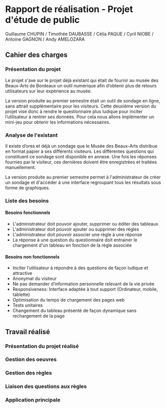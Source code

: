 # Rapport de réalisation - Projet d'étude de public

Guillaume CHUPIN / Timothée DAUBASSE / Célia PAQUE / Cyril NIOBE / Antoine GAGNON / Andy AMELOZARA


## Cahier des charges

### Présentation du projet

Le projet s'axe sur le projet déjà existant qui était de fournir au musée des Beaux-Arts de Bordeaux un outil numérique afin d’obtenir plus de retours utilisateurs sur leur expérience au musée. 

La version produite au premier semestre était un outil de sondage en ligne, sans attrait supplémentaire pour les visiteurs. 
Cette deuxième version du projet vise donc à rendre le questionnaire plus ludique pour inciter l’utilisateur à rentrer ses données. 
Pour cela nous allons implémenter un mini-jeu pour obtenir les informations nécessaires.

### Analyse de l'existant
Il existe d’ores et déjà un sondage que le Musée des Beaux-Arts distribue en format papier à ses différents visiteurs. Les différentes questions qui constituent ce sondage sont disponible en annexe.
Une fois les réponses fournies par le visiteur, ces dernières doivent être enregistrées et traitées manuellement.

La version produite au premier semestre permet à l'administrateur de créer un sondage et d'accéder à une interface
regroupant tous les résultats sous forme de graphiques.

### Liste des besoins
#### Besoins fonctionnels
* L'administrateur doit pouvoir ajouter, supprimer ou éditer des tableaux
* L'administrateur doit pouvoir ajouter ou supprimer des règles
* L'administrateur doit pouvoir associer une règle à une réponse
* La réponse à une question du questionnaire doit entrainer le chargement d'un tableau en fonction de la règle associée


#### Besoins non fonctionnels

* Inciter l’utilisateur à répondre à des questions de façon ludique et attractive
* Anonymat du visiteur
* Ne pas demander d’information personnelle relevant de la vie privée 
* Responsiveness: Interface adaptée à tout support (Ordinateur, mobile, tablette)
* Optimisation du temps de chargement des pages web
* Tests unitaires
* Changement du tableau présenté de façon dynamique sans rechargement de la page

## Travail réalisé

### Présentation du projet réalisé


### Gestion des oeuvres

### Gestion des règles

### Liaison des questions aux règles

### Application principale